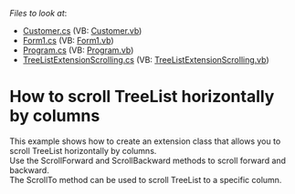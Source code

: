 <!-- default file list -->
*Files to look at*:

* [Customer.cs](./CS/TreeListHorizontalScrolling/Customer.cs) (VB: [Customer.vb](./VB/TreeListHorizontalScrolling/Customer.vb))
* [Form1.cs](./CS/TreeListHorizontalScrolling/Form1.cs) (VB: [Form1.vb](./VB/TreeListHorizontalScrolling/Form1.vb))
* [Program.cs](./CS/TreeListHorizontalScrolling/Program.cs) (VB: [Program.vb](./VB/TreeListHorizontalScrolling/Program.vb))
* [TreeListExtensionScrolling.cs](./CS/TreeListHorizontalScrolling/TreeListExtensionScrolling.cs) (VB: [TreeListExtensionScrolling.vb](./VB/TreeListHorizontalScrolling/TreeListExtensionScrolling.vb))
<!-- default file list end -->
# How to scroll TreeList horizontally by columns


<p>This example shows how to create an extension class that allows you to scroll TreeList horizontally by columns.  <br />
Use the ScrollForward and ScrollBackward methods to scroll forward and backward. <br />
The ScrollTo method can be used to scroll TreeList to a specific column.</p>

<br/>


